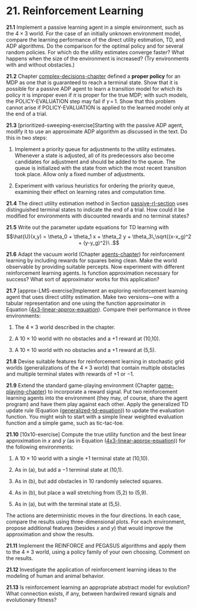 
# 21. Reinforcement Learning

**21.1** Implement a passive learning agent in a simple environment, such as the
$4\times 3$ world. For the case of an initially unknown environment
model, compare the learning performance of the direct utility
estimation, TD, and ADP algorithms. Do the comparison for the optimal
policy and for several random policies. For which do the utility
estimates converge faster? What happens when the size of the environment
is increased? (Try environments with and without obstacles.)

**21.2** <span>Chapter [complex-decisions-chapter](#/)</span> defined a
<span><span>**proper policy**</span></span> for an MDP as one that is
guaranteed to reach a terminal state. Show that it is possible for a
passive ADP agent to learn a transition model for which its policy $\pi$
is improper even if $\pi$ is proper for the true MDP; with such models,
the POLICY-EVALUATION step may fail if $\gamma{{\,{=}\,}}1$. Show that this problem cannot
arise if POLICY-EVALUATION is applied to the learned model only at the end of a trial.

**21.3** \[prioritized-sweeping-exercise\]Starting with the passive ADP agent,
modify it to use an approximate ADP algorithm as discussed in the text.
Do this in two steps:

1.  Implement a priority queue for adjustments to the utility estimates.
    Whenever a state is adjusted, all of its predecessors also become
    candidates for adjustment and should be added to the queue. The
    queue is initialized with the state from which the most recent
    transition took place. Allow only a fixed number of adjustments.

2.  Experiment with various heuristics for ordering the priority queue,
    examining their effect on learning rates and computation time.

**21.4** The direct utility estimation method in
<span>Section [passive-rl-section](#/)</span> uses distinguished terminal
states to indicate the end of a trial. How could it be modified for
environments with discounted rewards and no terminal states?

**21.5** Write out the parameter update equations for TD learning with
$$\hat{U}(x,y) = \theta_0 + \theta_1 x + \theta_2 y + \theta_3\,\sqrt{(x-x_g)^2 + (y-y_g)^2}\ .$$

**21.6** Adapt the vacuum world (<span>Chapter [agents-chapter](#/)</span>) for
reinforcement learning by including rewards for squares being clean.
Make the world observable by providing suitable percepts. Now experiment
with different reinforcement learning agents. Is function approximation
necessary for success? What sort of approximator works for this
application?

**21.7** \[approx-LMS-exercise\]Implement an exploring reinforcement learning
agent that uses direct utility estimation. Make two versions—one with a
tabular representation and one using the function approximator in
<span>Equation ([4x3-linear-approx-equation](#/))</span>. Compare their
performance in three environments:

1.  The $4\times 3$ world described in the chapter.

2.  A ${10}\times {10}$ world with no obstacles and a +1 reward
    at (10,10).

3.  A ${10}\times {10}$ world with no obstacles and a +1 reward
    at (5,5).

**21.8** Devise suitable features for reinforcement learning in stochastic grid
worlds (generalizations of the $4\times 3$ world) that contain multiple
obstacles and multiple terminal states with rewards of $+1$ or $-1$.

**21.9** Extend the standard game-playing environment
(<span>Chapter [game-playing-chapter](#/)</span>) to incorporate a reward
signal. Put two reinforcement learning agents into the environment (they
may, of course, share the agent program) and have them play against each
other. Apply the generalized TD update rule
(<span>Equation ([generalized-td-equation](#/))</span>) to update the
evaluation function. You might wish to start with a simple linear
weighted evaluation function and a simple game, such as tic-tac-toe.

**21.10** \[10x10-exercise\] Compute the true utility function and the best linear
approximation in $x$ and $y$ (as in
<span>Equation ([4x3-linear-approx-equation](#/))</span>) for the
following environments:

1.  A ${10}\times {10}$ world with a single $+1$ terminal state
    at (10,10).

2.  As in (a), but add a $-1$ terminal state at (10,1).

3.  As in (b), but add obstacles in 10 randomly selected squares.

4.  As in (b), but place a wall stretching from (5,2) to (5,9).

5.  As in (a), but with the terminal state at (5,5).

The actions are deterministic moves in the four directions. In each
case, compare the results using three-dimensional plots. For each
environment, propose additional features (besides $x$ and $y$) that
would improve the approximation and show the results.

**21.11** Implement the REINFORCE and PEGASUS algorithms and apply them to the $4\times 3$ world,
using a policy family of your own choosing. Comment on the results.

**21.12** Investigate the application of reinforcement learning ideas to the
modeling of human and animal behavior.

**21.13** Is reinforcement learning an appropriate abstract model for evolution?
What connection exists, if any, between hardwired reward signals and
evolutionary fitness?

